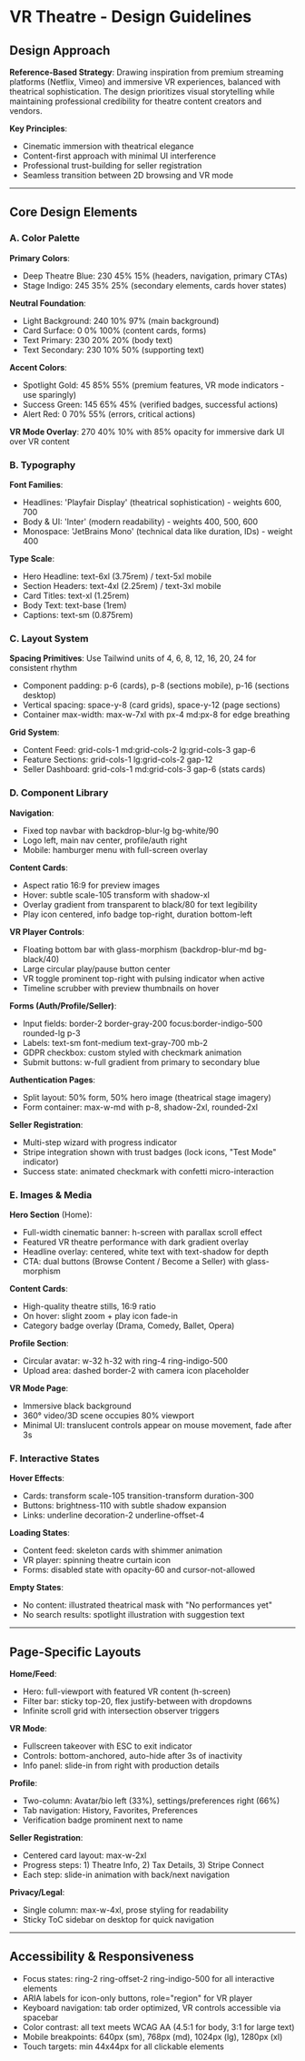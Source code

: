 # VR Theatre - Design Guidelines

## Design Approach
**Reference-Based Strategy**: Drawing inspiration from premium streaming platforms (Netflix, Vimeo) and immersive VR experiences, balanced with theatrical sophistication. The design prioritizes visual storytelling while maintaining professional credibility for theatre content creators and vendors.

**Key Principles**:
- Cinematic immersion with theatrical elegance
- Content-first approach with minimal UI interference
- Professional trust-building for seller registration
- Seamless transition between 2D browsing and VR mode

---

## Core Design Elements

### A. Color Palette

**Primary Colors**:
- Deep Theatre Blue: 230 45% 15% (headers, navigation, primary CTAs)
- Stage Indigo: 245 35% 25% (secondary elements, cards hover states)

**Neutral Foundation**:
- Light Background: 240 10% 97% (main background)
- Card Surface: 0 0% 100% (content cards, forms)
- Text Primary: 230 20% 20% (body text)
- Text Secondary: 230 10% 50% (supporting text)

**Accent Colors**:
- Spotlight Gold: 45 85% 55% (premium features, VR mode indicators - use sparingly)
- Success Green: 145 65% 45% (verified badges, successful actions)
- Alert Red: 0 70% 55% (errors, critical actions)

**VR Mode Overlay**: 270 40% 10% with 85% opacity for immersive dark UI over VR content

### B. Typography

**Font Families**:
- Headlines: 'Playfair Display' (theatrical sophistication) - weights 600, 700
- Body & UI: 'Inter' (modern readability) - weights 400, 500, 600
- Monospace: 'JetBrains Mono' (technical data like duration, IDs) - weight 400

**Type Scale**:
- Hero Headline: text-6xl (3.75rem) / text-5xl mobile
- Section Headers: text-4xl (2.25rem) / text-3xl mobile
- Card Titles: text-xl (1.25rem)
- Body Text: text-base (1rem)
- Captions: text-sm (0.875rem)

### C. Layout System

**Spacing Primitives**: Use Tailwind units of 4, 6, 8, 12, 16, 20, 24 for consistent rhythm
- Component padding: p-6 (cards), p-8 (sections mobile), p-16 (sections desktop)
- Vertical spacing: space-y-8 (card grids), space-y-12 (page sections)
- Container max-width: max-w-7xl with px-4 md:px-8 for edge breathing

**Grid System**:
- Content Feed: grid-cols-1 md:grid-cols-2 lg:grid-cols-3 gap-6
- Feature Sections: grid-cols-1 lg:grid-cols-2 gap-12
- Seller Dashboard: grid-cols-1 md:grid-cols-3 gap-6 (stats cards)

### D. Component Library

**Navigation**:
- Fixed top navbar with backdrop-blur-lg bg-white/90
- Logo left, main nav center, profile/auth right
- Mobile: hamburger menu with full-screen overlay

**Content Cards**:
- Aspect ratio 16:9 for preview images
- Hover: subtle scale-105 transform with shadow-xl
- Overlay gradient from transparent to black/80 for text legibility
- Play icon centered, info badge top-right, duration bottom-left

**VR Player Controls**:
- Floating bottom bar with glass-morphism (backdrop-blur-md bg-black/40)
- Large circular play/pause button center
- VR toggle prominent top-right with pulsing indicator when active
- Timeline scrubber with preview thumbnails on hover

**Forms (Auth/Profile/Seller)**:
- Input fields: border-2 border-gray-200 focus:border-indigo-500 rounded-lg p-3
- Labels: text-sm font-medium text-gray-700 mb-2
- GDPR checkbox: custom styled with checkmark animation
- Submit buttons: w-full gradient from primary to secondary blue

**Authentication Pages**:
- Split layout: 50% form, 50% hero image (theatrical stage imagery)
- Form container: max-w-md with p-8, shadow-2xl, rounded-2xl

**Seller Registration**:
- Multi-step wizard with progress indicator
- Stripe integration shown with trust badges (lock icons, "Test Mode" indicator)
- Success state: animated checkmark with confetti micro-interaction

### E. Images & Media

**Hero Section** (Home):
- Full-width cinematic banner: h-screen with parallax scroll effect
- Featured VR theatre performance with dark gradient overlay
- Headline overlay: centered, white text with text-shadow for depth
- CTA: dual buttons (Browse Content / Become a Seller) with glass-morphism

**Content Cards**:
- High-quality theatre stills, 16:9 ratio
- On hover: slight zoom + play icon fade-in
- Category badge overlay (Drama, Comedy, Ballet, Opera)

**Profile Section**:
- Circular avatar: w-32 h-32 with ring-4 ring-indigo-500
- Upload area: dashed border-2 with camera icon placeholder

**VR Mode Page**:
- Immersive black background
- 360° video/3D scene occupies 80% viewport
- Minimal UI: translucent controls appear on mouse movement, fade after 3s

### F. Interactive States

**Hover Effects**:
- Cards: transform scale-105 transition-transform duration-300
- Buttons: brightness-110 with subtle shadow expansion
- Links: underline decoration-2 underline-offset-4

**Loading States**:
- Content feed: skeleton cards with shimmer animation
- VR player: spinning theatre curtain icon
- Forms: disabled state with opacity-60 and cursor-not-allowed

**Empty States**:
- No content: illustrated theatrical mask with "No performances yet"
- No search results: spotlight illustration with suggestion text

---

## Page-Specific Layouts

**Home/Feed**:
- Hero: full-viewport with featured VR content (h-screen)
- Filter bar: sticky top-20, flex justify-between with dropdowns
- Infinite scroll grid with intersection observer triggers

**VR Mode**:
- Fullscreen takeover with ESC to exit indicator
- Controls: bottom-anchored, auto-hide after 3s of inactivity
- Info panel: slide-in from right with production details

**Profile**:
- Two-column: Avatar/bio left (33%), settings/preferences right (66%)
- Tab navigation: History, Favorites, Preferences
- Verification badge prominent next to name

**Seller Registration**:
- Centered card layout: max-w-2xl
- Progress steps: 1) Theatre Info, 2) Tax Details, 3) Stripe Connect
- Each step: slide-in animation with back/next navigation

**Privacy/Legal**:
- Single column: max-w-4xl, prose styling for readability
- Sticky ToC sidebar on desktop for quick navigation

---

## Accessibility & Responsiveness

- Focus states: ring-2 ring-offset-2 ring-indigo-500 for all interactive elements
- ARIA labels for icon-only buttons, role="region" for VR player
- Keyboard navigation: tab order optimized, VR controls accessible via spacebar
- Color contrast: all text meets WCAG AA (4.5:1 for body, 3:1 for large text)
- Mobile breakpoints: 640px (sm), 768px (md), 1024px (lg), 1280px (xl)
- Touch targets: min 44x44px for all clickable elements